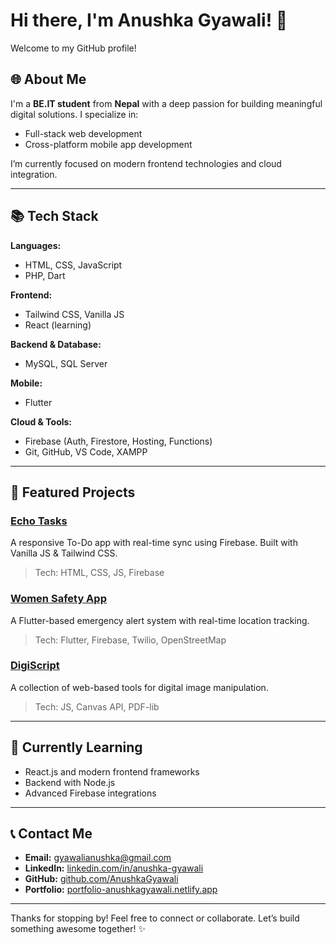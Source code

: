 # Hi there, I'm Anushka Gyawali! 👋

Welcome to my GitHub profile!

## 🌐 About Me

I'm a **BE.IT student** from **Nepal** with a deep passion for building meaningful digital solutions. I specialize in:

* Full-stack web development
* Cross-platform mobile app development

I’m currently focused on modern frontend technologies and cloud integration.

---

## 📚 Tech Stack

**Languages:**

* HTML, CSS, JavaScript
* PHP, Dart

**Frontend:**

* Tailwind CSS, Vanilla JS
* React (learning)

**Backend & Database:**

* MySQL, SQL Server

**Mobile:**

* Flutter

**Cloud & Tools:**

* Firebase (Auth, Firestore, Hosting, Functions)
* Git, GitHub, VS Code, XAMPP

---

## 🎨 Featured Projects

### [Echo Tasks](https://echotasks.netlify.app/)

A responsive To-Do app with real-time sync using Firebase. Built with Vanilla JS & Tailwind CSS.

> Tech: HTML, CSS, JS, Firebase

### [Women Safety App](https://github.com/AnushkaGyawali/women_safety_app)

A Flutter-based emergency alert system with real-time location tracking.

> Tech: Flutter, Firebase, Twilio, OpenStreetMap

### [DigiScript](https://digiscript.netlify.app/)

A collection of web-based tools for digital image manipulation.

> Tech: JS, Canvas API, PDF-lib

---

## 🔄 Currently Learning

* React.js and modern frontend frameworks
* Backend with Node.js
* Advanced Firebase integrations

---

## 📞 Contact Me

* **Email:** [gyawalianushka@gmail.com](mailto:gyawalianushka@gmail.com)
* **LinkedIn:** [linkedin.com/in/anushka-gyawali](https://linkedin.com/in/anushka-gyawali)
* **GitHub:** [github.com/AnushkaGyawali](https://github.com/AnushkaGyawali)
* **Portfolio:** [portfolio-anushkagyawali.netlify.app](https://portfolio-anushkagyawali.netlify.app/#)

---

Thanks for stopping by! Feel free to connect or collaborate. Let’s build something awesome together! ✨
